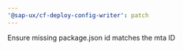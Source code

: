 ```yaml
---
'@sap-ux/cf-deploy-config-writer': patch
---
```


Ensure missing package.json id matches the mta ID
